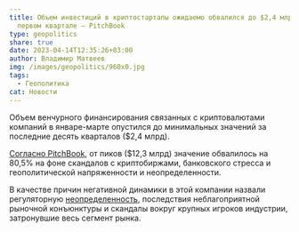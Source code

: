 ```yaml
---
title: Объем инвестиций в криптостартапы ожидаемо обвалился до $2,4 млрд в
  первом квартале – PitchBook
type: geopolitics
share: true
date: 2023-04-14T12:35:26+03:00
author: Владимир Матвеев
img: /images/geopolitics/960x0.jpg
tags:
  - Геополитика
cat: Новости
---
```

Объем венчурного финансирования связанных с криптовалютами компаний в январе-марте опустился до минимальных значений за последние десять кварталов ($2,4 млрд). 

[Согласно PitchBook](https://pitchbook.com/), от пиков ($12,3 млрд) значение обвалилось на 80,5% на фоне скандалов с криптобиржами, банковского стресса и геополитической напряженности и неопределенности. 

В качестве причин негативной динамики в этой компании назвали регуляторную [неопределенность](https://www.bloomberg.com/news/articles/2023-04-12/crypto-vc-funding-plunges-by-80-in-dire-quarter-for-startups?leadSource=uverify%20wall), последствия неблагоприятной рыночной конъюнктуры и скандалы вокруг крупных игроков индустрии, затронувшие весь сегмент рынка.
